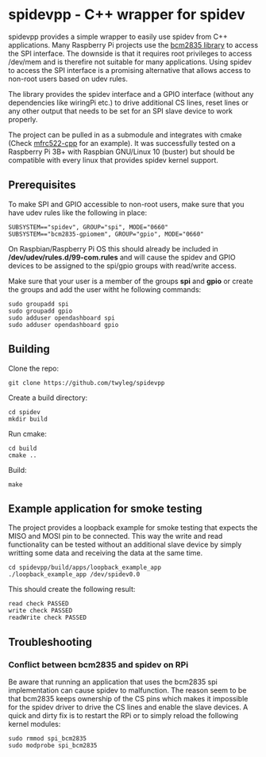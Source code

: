 # spidevpp - C++ wrapper for spidev

spidevpp provides a simple wrapper to easily use spidev from C++ applications. Many Raspberry Pi projects use the [bcm2835 library](http://www.airspayce.com/mikem/bcm2835/) to access the SPI interface. The downside is that it requires root privileges to access /dev/mem and is therefire not suitable for many applications. Using spidev to access the SPI interface is a promising alternative that allows access to non-root users based on udev rules.

The library provides the spidev interface and a GPIO interface (without any dependencies like wiringPi etc.) to drive additional CS lines, reset lines or any other output that needs to be set for an SPI slave device to work properly.

The project can be pulled in as a submodule and integrates with cmake (Check [mfrc522-cpp](https://github.com/twyleg/mfrc522-cpp) for an example). It was successfully tested on a Raspberry Pi 3B+ with Raspbian GNU/Linux 10 (buster) but should be compatible with every linux that provides spidev kernel support.

## Prerequisites

To make SPI and GPIO accessible to non-root users, make sure that you have udev rules like the following in place:

	SUBSYSTEM=="spidev", GROUP="spi", MODE="0660"
	SUBSYSTEM=="bcm2835-gpiomem", GROUP="gpio", MODE="0660"

On Raspbian/Raspberry Pi OS this should already be included in **/dev/udev/rules.d/99-com.rules** and will cause the spidev and GPIO devices to be assigned to the spi/gpio groups with read/write access. 

Make sure that your user is a member of the groups **spi** and **gpio** or create the groups and add the user witht he following commands:

	sudo groupadd spi
	sudo groupadd gpio
	sudo adduser opendashboard spi
	sudo adduser opendashboard gpio
	
## Building

Clone the repo:

	git clone https://github.com/twyleg/spidevpp
	
Create a build directory:

	cd spidev
	mkdir build
	
Run cmake:

	cd build
	cmake ..
	
Build:

	make
	
## Example application for smoke testing

The project provides a loopback example for smoke testing that expects the MISO and MOSI pin to be connected. This way the write and read functionality can be tested without an additional slave device by simply writting some data and receiving the data at the same time.

	cd spidevpp/build/apps/loopback_example_app
	./loopback_example_app /dev/spidev0.0
	
This should create the following result:

	read check PASSED
	write check PASSED
	readWrite check PASSED

## Troubleshooting

### Conflict between bcm2835 and spidev on RPi

Be aware that running an application that uses the bcm2835 spi implementation can cause spidev to malfunction. The reason seem to be that bcm2835 keeps ownership of the CS pins which makes it impossible for the spidev driver to drive the CS lines and enable the slave devices. A quick and dirty fix is to restart the RPi or to simply reload the following kernel modules:

	sudo rmmod spi_bcm2835
	sudo modprobe spi_bcm2835
